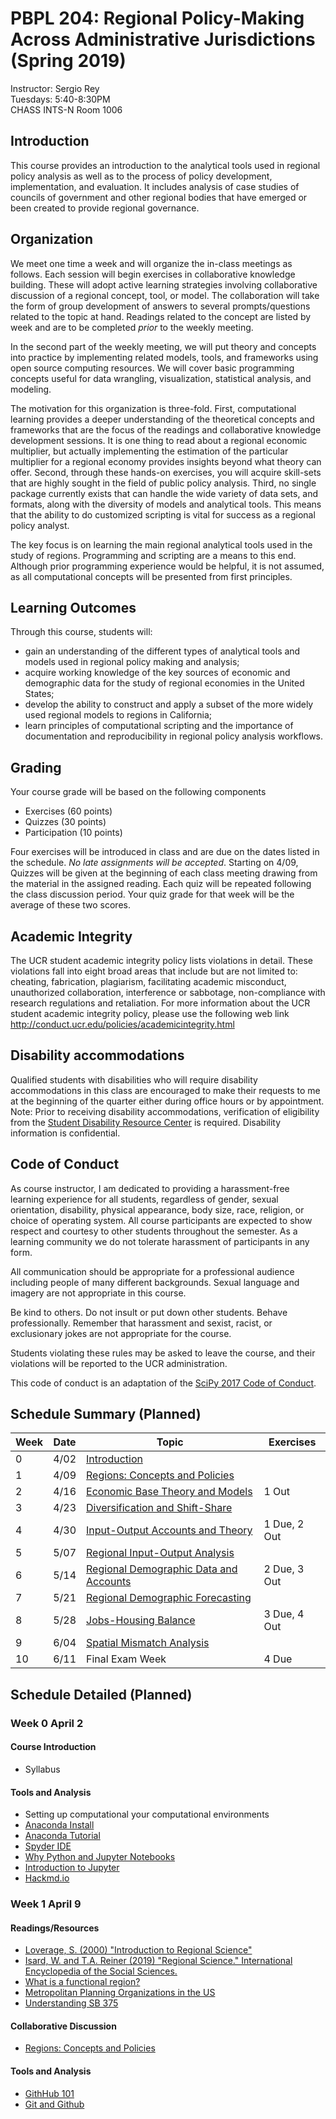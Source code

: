 # PBPL 204: Regional Policy-Making Across Administrative Jurisdictions (Spring 2019)

Instructor: Sergio Rey  
Tuesdays: 5:40-8:30PM  
CHASS INTS-N Room 1006  

## Introduction
This course provides an introduction to the analytical tools used in regional
policy analysis as well as to the process of policy development, implementation,
and evaluation. It includes analysis of case studies of councils of government
and other regional bodies that have emerged or been created to provide regional
governance.


## Organization 
We meet one time a week and will organize the in-class meetings as follows. Each
session will begin exercises in collaborative knowledge building. These will
adopt active learning strategies involving collaborative discussion of a
regional concept, tool, or model. The collaboration will take the form of group
development of answers to several prompts/questions related to the topic at
hand. Readings related to the concept are listed by week and are to be completed
*prior* to the weekly meeting.

In the second part of the weekly meeting, we will put theory and concepts into
practice by implementing related models, tools, and frameworks using open source
computing resources. We will cover basic programming concepts useful for data wrangling, visualization, statistical analysis, and modeling.

The motivation for this organization is three-fold. First, computational
learning provides a deeper understanding of the theoretical concepts and
frameworks that are the focus of the readings and collaborative knowledge
development sessions. It is one thing to read about a regional economic
multiplier, but actually implementing the estimation of the particular
multiplier for a regional economy provides insights beyond what theory can
offer. Second, through these hands-on exercises, you will acquire skill-sets
that are highly sought in the field of public policy analysis. Third, no single
package currently exists that can handle the wide variety of data sets, and
formats, along with the diversity of models and analytical tools. This means
that the ability to do customized scripting is vital for success as a regional
policy analyst.

The key focus is on learning the main regional analytical tools used in the
study of regions. Programming and scripting are a means to this end. Although
prior programming experience would be helpful, it is not assumed, as all
computational concepts will be presented from first principles.

## Learning Outcomes

Through this course, students will:

* gain an understanding of the different types of analytical tools and models used in regional policy making and analysis;
* acquire working knowledge of the key sources of economic and demographic data for the study of regional economies in the United States;
* develop the ability to construct and apply a subset of the more widely used regional models to regions in California;
* learn principles of computational scripting and the importance of documentation and reproducibility in regional policy analysis workflows.

## Grading

Your course grade will be based on the following components

- Exercises (60 points)
- Quizzes  (30 points)
- Participation (10 points)

Four exercises will be introduced in class and are due on the dates listed in
the schedule. *No late assignments will be accepted*. Starting on 4/09, Quizzes
will be given at the beginning of each class meeting drawing from the material
in the assigned reading. Each quiz will be repeated following the class
discussion period. Your quiz grade for that week will be the average of these
two scores.


## Academic Integrity

The UCR student academic integrity policy lists violations in detail.
These violations fall into eight broad areas that include but are not
limited to: cheating, fabrication, plagiarism, facilitating academic
misconduct, unauthorized collaboration, interference or sabbotage,
non-compliance with research regulations and retaliation. For more
information about the UCR student academic integrity policy, please use
the following web link
<http://conduct.ucr.edu/policies/academicintegrity.html>

## Disability accommodations

Qualified students with disabilities who will require disability
accommodations in this class are encouraged to make their requests to me
at the beginning of the quarter either during office hours or by
appointment. Note: Prior to receiving disability accommodations,
verification of eligibility from the [Student Disability Resource
Center](http://sdrc.ucr.edu/) is required. Disability information is
confidential.

## Code of Conduct 

As course instructor, I am dedicated to providing a harassment-free
learning experience for all students, regardless of gender, sexual
orientation, disability, physical appearance, body size, race, religion,
or choice of operating system. All course participants are expected to
show respect and courtesy to other students throughout the semester. As
a learning community we do not tolerate harassment of participants in
any form.

All communication should be appropriate for a professional audience
including people of many different backgrounds. Sexual language and
imagery are not appropriate in this course.

Be kind to others. Do not insult or put down other students. Behave
professionally. Remember that harassment and sexist, racist, or
exclusionary jokes are not appropriate for the course.

Students violating these rules may be asked to leave the course, and
their violations will be reported to the UCR administration.

This code of conduct is an adaptation of the [SciPy 2017 Code of
Conduct](https://scipy2017.scipy.org/ehome/220975/493434/).


## Schedule Summary (Planned)

| Week | Date | Topic                                            | Exercises    |
|------|------|--------------------------------------------------|--------------|
|    0 | 4/02 | [Introduction](#week0)                           |              |
|    1 | 4/09 | [Regions: Concepts and Policies](#week1)         |              |
|    2 | 4/16 | [Economic Base Theory and Models](#week2)        | 1 Out        |
|    3 | 4/23 | [Diversification and Shift-Share](#week3)        |              |
|    4 | 4/30 | [Input-Output Accounts and Theory](#week4)       | 1 Due, 2 Out |
|    5 | 5/07 | [Regional Input-Output Analysis](#week5)         |              |
|    6 | 5/14 | [Regional Demographic Data and Accounts](#week6) | 2 Due, 3 Out |
|    7 | 5/21 | [Regional Demographic Forecasting](#week7)       |              |
|    8 | 5/28 | [Jobs-Housing Balance](#week8)                   | 3 Due, 4 Out |
|    9 | 6/04 | [Spatial Mismatch Analysis](#week9)              |              |
|   10 | 6/11 | Final Exam Week                                  | 4 Due        |


## Schedule Detailed (Planned)

<h3 id="week0"">
Week 0 April 2
</h3>

#### Course Introduction

- Syllabus

#### Tools and Analysis

- Setting up computational your computational environments
- [Anaconda Install](https://docs.anaconda.com/anaconda/install/) 
- [Anaconda Tutorial](https://docs.anaconda.com/anaconda/user-guide/getting-started/)
- [Spyder IDE](https://docs.spyder-ide.org/)
- [Why Python and Jupyter Notebooks](https://github.com/Unidata/online-python-training/blob/gh-pages/introduction.md)
- [Introduction to Jupyter](https://realpython.com/jupyter-notebook-introduction/)
- [Hackmd.io](https://hackmd.io/)

<h3 id="week1">
Week 1 April 9
</h3>

#### Readings/Resources

- [Loverage, S. (2000) "Introduction to Regional Science"](http://rri.wvu.edu/wp-content/uploads/2012/12/Introduction-to-Regional-Science_Loveridge.pdf)
- [Isard, W. and T.A. Reiner (2019) "Regional Science." International Encyclopedia of the Social Sciences.](https://www.encyclopedia.com/social-sciences/applied-and-social-sciences-magazines/regional-science)
- [What is a functional region?](http://crossborder.ie/site2015/wp-content/uploads/2017/11/Dr-Eduardo-Medeiros.pdf)
- [Metropolitan Planning Organizations in the US](https://en.wikipedia.org/wiki/List_of_metropolitan_planning_organizations_in_the_United_States)
- [Understanding SB 375](https://www.ca-ilg.org/sites/main/files/file-attachments/resources__Understanding_SB_375_Regional_Planning_Guide_0.pdf)

#### Collaborative Discussion

- [Regions: Concepts and Policies](concepts/regions_defining.md)

#### Tools and Analysis

- [GithHub 101](https://www.chronicle.com/blogs/profhacker/tag/github101)
- [Git and Github](tools/github.md)

